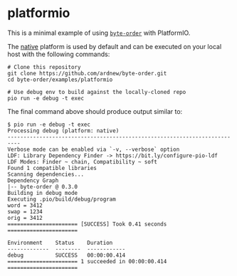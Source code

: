 # platformio

This is a minimal example of using [`byte-order`](https://github.com/ardnew/byte-order) with PlatformIO.

The [native](https://github.com/platformio/platform-native) platform is used by default and can be executed on your local host with the following commands:

```
# Clone this repository
git clone https://github.com/ardnew/byte-order.git
cd byte-order/examples/platformio

# Use debug env to build against the locally-cloned repo
pio run -e debug -t exec
```

The final command above should produce output similar to:

```none
$ pio run -e debug -t exec
Processing debug (platform: native)
--------------------------------------------------------------------------
Verbose mode can be enabled via `-v, --verbose` option
LDF: Library Dependency Finder -> https://bit.ly/configure-pio-ldf
LDF Modes: Finder ~ chain, Compatibility ~ soft
Found 1 compatible libraries
Scanning dependencies...
Dependency Graph
|-- byte-order @ 0.3.0
Building in debug mode
Executing .pio/build/debug/program
word = 3412
swap = 1234
orig = 3412
====================== [SUCCESS] Took 0.41 seconds ======================

Environment    Status    Duration
-------------  --------  ------------
debug          SUCCESS   00:00:00.414
====================== 1 succeeded in 00:00:00.414 ======================
```
